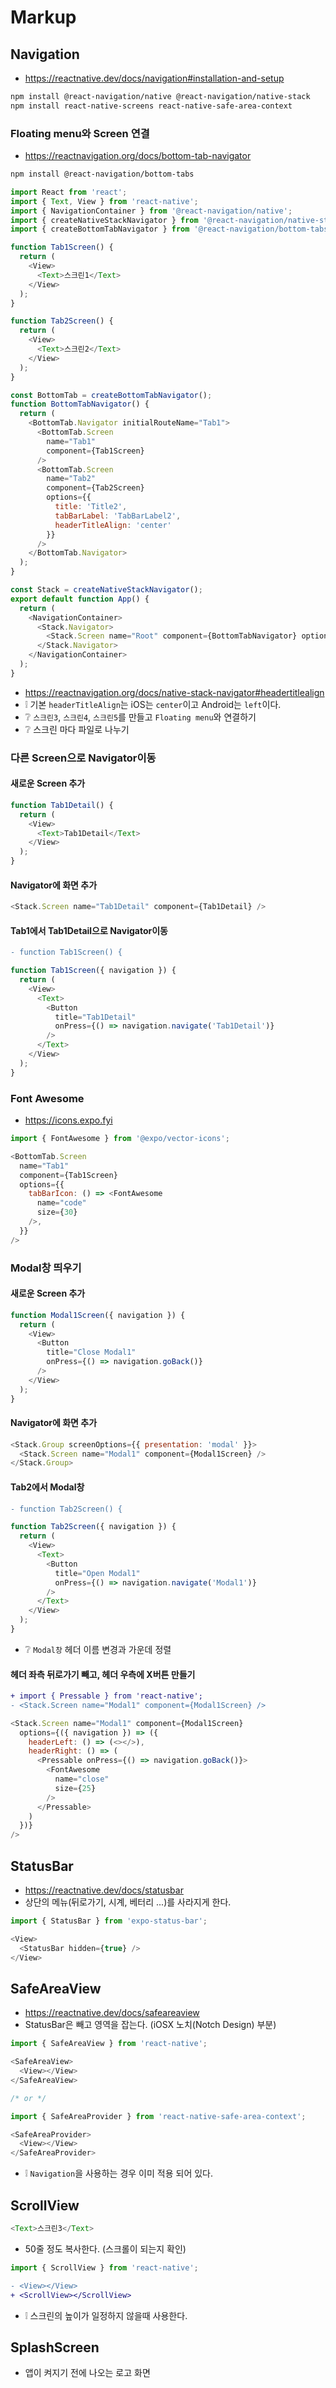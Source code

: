 # Markup

## Navigation
* https://reactnative.dev/docs/navigation#installation-and-setup
```sh
npm install @react-navigation/native @react-navigation/native-stack
npm install react-native-screens react-native-safe-area-context
```

### Floating menu와 Screen 연결
* https://reactnavigation.org/docs/bottom-tab-navigator
```sh
npm install @react-navigation/bottom-tabs
```

```js
import React from 'react';
import { Text, View } from 'react-native';
import { NavigationContainer } from '@react-navigation/native';
import { createNativeStackNavigator } from '@react-navigation/native-stack';
import { createBottomTabNavigator } from '@react-navigation/bottom-tabs';

function Tab1Screen() {
  return (
    <View>
      <Text>스크린1</Text>
    </View>
  );
}

function Tab2Screen() {
  return (
    <View>
      <Text>스크린2</Text>
    </View>
  );
}

const BottomTab = createBottomTabNavigator();
function BottomTabNavigator() {
  return (
    <BottomTab.Navigator initialRouteName="Tab1">
      <BottomTab.Screen
        name="Tab1"
        component={Tab1Screen}
      />
      <BottomTab.Screen
        name="Tab2"
        component={Tab2Screen}
        options={{
          title: 'Title2',
          tabBarLabel: 'TabBarLabel2',
          headerTitleAlign: 'center'
        }}
      />
    </BottomTab.Navigator>
  );
}

const Stack = createNativeStackNavigator();
export default function App() {
  return (
    <NavigationContainer>
      <Stack.Navigator>
        <Stack.Screen name="Root" component={BottomTabNavigator} options={{ headerShown: false }} />
      </Stack.Navigator>
    </NavigationContainer>
  );
}
```
* https://reactnavigation.org/docs/native-stack-navigator#headertitlealign
* ❕ 기본 `headerTitleAlign`는 iOS는 `center`이고 Android는 `left`이다.
* ❔ `스크린3`, `스크린4`, `스크린5`를 만들고 `Floating menu`와 연결하기
* ❔ 스크린 마다 파일로 나누기

### 다른 Screen으로 Navigator이동
#### 새로운 Screen 추가
```js
function Tab1Detail() {
  return (
    <View>
      <Text>Tab1Detail</Text>
    </View>
  );
}
```

#### Navigator에 화면 추가
```js
<Stack.Screen name="Tab1Detail" component={Tab1Detail} />
```

#### Tab1에서 Tab1Detail으로 Navigator이동
```diff
- function Tab1Screen() {
```
```js
function Tab1Screen({ navigation }) {
  return (
    <View>
      <Text>
        <Button
          title="Tab1Detail"
          onPress={() => navigation.navigate('Tab1Detail')}
        />
      </Text>
    </View>
  );
}
```

### Font Awesome
* https://icons.expo.fyi
```js
import { FontAwesome } from '@expo/vector-icons';
```
```js
<BottomTab.Screen
  name="Tab1"
  component={Tab1Screen}
  options={{
    tabBarIcon: () => <FontAwesome
      name="code"
      size={30}
    />,
  }}
/>
```

### Modal창 띄우기
#### 새로운 Screen 추가
```js
function Modal1Screen({ navigation }) {
  return (
    <View>
      <Button
        title="Close Modal1"
        onPress={() => navigation.goBack()}
      />
    </View>
  );
}
```

#### Navigator에 화면 추가
```js
<Stack.Group screenOptions={{ presentation: 'modal' }}>
  <Stack.Screen name="Modal1" component={Modal1Screen} />
</Stack.Group>
```

#### Tab2에서 Modal창
```diff
- function Tab2Screen() {
```
```js
function Tab2Screen({ navigation }) {
  return (
    <View>
      <Text>
        <Button
          title="Open Modal1"
          onPress={() => navigation.navigate('Modal1')}
        />
      </Text>
    </View>
  );
}
```
* ❔ `Modal창` 헤더 이름 변경과 가운데 정렬

#### 헤더 좌측 뒤로가기 빼고, 헤더 우측에 X버튼 만들기
```diff
+ import { Pressable } from 'react-native';
- <Stack.Screen name="Modal1" component={Modal1Screen} />
```
```js
<Stack.Screen name="Modal1" component={Modal1Screen}
  options={({ navigation }) => ({
    headerLeft: () => (<></>),
    headerRight: () => (
      <Pressable onPress={() => navigation.goBack()}>
        <FontAwesome
          name="close"
          size={25}
        />
      </Pressable>
    )
  })}
/>
```

## StatusBar
* https://reactnative.dev/docs/statusbar
* 상단의 메뉴(뒤로가기, 시계, 베터리 ...)를 사라지게 한다.
```js
import { StatusBar } from 'expo-status-bar';

<View>
  <StatusBar hidden={true} />
</View>
```

## SafeAreaView
* https://reactnative.dev/docs/safeareaview
* StatusBar은 빼고 영역을 잡는다. (iOSX 노치(Notch Design) 부분)
```js
import { SafeAreaView } from 'react-native';

<SafeAreaView>
  <View></View>
</SafeAreaView>

/* or */

import { SafeAreaProvider } from 'react-native-safe-area-context';

<SafeAreaProvider>
  <View></View>
</SafeAreaProvider>
```
* ❕ `Navigation`을 사용하는 경우 이미 적용 되어 있다.

## ScrollView
```js
<Text>스크린3</Text>
```
* 50줄 정도 복사한다. (스크롤이 되는지 확인)
```js
import { ScrollView } from 'react-native';
```
```diff
- <View></View>
+ <ScrollView></ScrollView>
```
* ❕ 스크린의 높이가 일정하지 않을때 사용한다.

## SplashScreen
* 앱이 켜지기 전에 나오는 로고 화면

